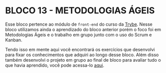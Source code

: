 # BLOCO 13 - METODOLOGIAS ÁGEIS

Esse bloco pertence ao módulo de `front-end` do curso da [Trybe](https://www.betrybe.com/). Nesse bloco utilizamos ainda o aprendizado do bloco anterior porém o foco foi em Metodologias Ágeis e o trabalho em grupo junto com o uso do Scrum e Kanban.

Tendo isso em mente aqui você encontrará os exercí­cios que desenvolvi para fixar os conhecimentos que adquiri ao longo desse bloco. Além disso também desenvolvi o projeto em grupo ao final de bloco para avaliar tudo o que havia aprendido, você pode acessa-lo [aqui](https://github.com/tryber/sd-023-a-project-frontend-online-store/pull/559).

